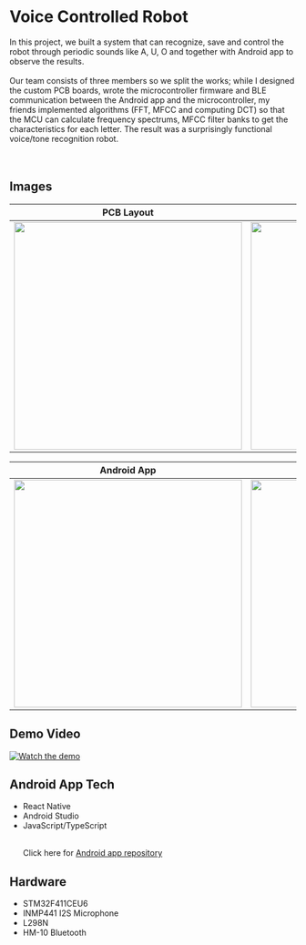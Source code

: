 <h1>Voice Controlled Robot</h1>
In this project, we built a system that can recognize, save and control the robot through periodic sounds like
A, U, O and together with Android app to observe the results.
<br />
<br />
Our team consists of three members so we split the works; while I designed the custom PCB boards, wrote the microcontroller firmware and BLE communication between the Android app and the microcontroller, my friends implemented algorithms (FFT, MFCC and computing DCT) so that the MCU can calculate frequency spectrums, MFCC filter banks to get the characteristics for each letter. The result was a surprisingly functional voice/tone recognition robot.
<br />
<br />
<br />

<h2>Images</h2>

| PCB Layout  | Schematic |
| ------------- | ------------- |
| <img src="https://github.com/KizEvo/voice-controlled-robot/assets/104358167/846650fb-880c-4105-885f-12b82169eb53" width="400">  | <img src="https://github.com/KizEvo/voice-controlled-robot/assets/104358167/1e474fe2-1928-4ff3-9be4-cb4081b678ae" width="400">  |

| Android App  | Android App |
| ------------- | ------------- |
| <img src="https://github.com/KizEvo/voice-controlled-robot/assets/104358167/bbc47cf0-e65d-4554-aa2b-0d6d5992b6d0" width="400">  | <img src="https://github.com/KizEvo/voice-controlled-robot/assets/104358167/9386c14d-dad9-480e-9797-dec5bc92a553" width="400">  |

<h2>Demo Video</h2>

[![Watch the demo](https://img.youtube.com/vi/xk0MdGKy55M/maxresdefault.jpg)](https://www.youtube.com/watch?v=xk0MdGKy55M)

<h2>Android App Tech</h2>
<ul>
<li>React Native</li>
<li>Android Studio</li>
<li>JavaScript/TypeScript</li>
<br />
         
Click here for [Android app repository](https://github.com/KizEvo/wireless-robot-control-app)
</ul>
<h2>Hardware</h2>
<ul>
<li>STM32F411CEU6</li>
<li>INMP441 I2S Microphone</li>
<li>L298N</li>
<li>HM-10 Bluetooth</li>
</ul>
          
